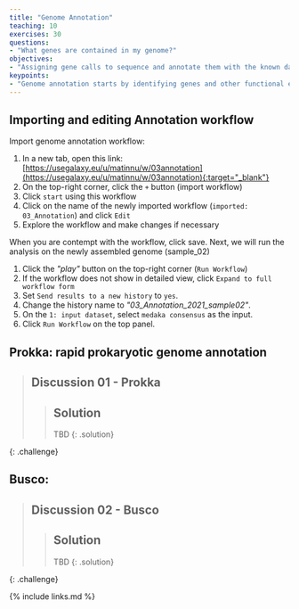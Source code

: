 ```yaml
---
title: "Genome Annotation"
teaching: 10
exercises: 30
questions:
- "What genes are contained in my genome?"
objectives:
- "Assigning gene calls to sequence and annotate them with the known databases"
keypoints:
- "Genome annotation starts by identifying genes and other functional elements (rRNA, tRNA, etc.) within the nucleotides. This is followed by comparison with databases of interest to predict the functions encoded in the genes."
---
```

## Importing and editing Annotation workflow
Import genome annotation workflow:
1. In a new tab, open this link: [https://usegalaxy.eu/u/matinnu/w/03annotation](https://usegalaxy.eu/u/matinnu/w/03annotation){:target="_blank"}
2. On the top-right corner, click the `+` button (import workflow) 
3. Click `start` using this workflow
4. Click on the name of the newly imported workflow (`imported: 03_Annotation`) and click `Edit`
5. Explore the workflow and make changes if necessary

When you are contempt with the workflow, click save. Next, we will run the analysis on the newly assembled genome (sample_02)
1. Click the _"play"_ button on the top-right corner (`Run Workflow`)
2. If the workflow does not show in detailed view, click `Expand to full workflow form`
3. Set `Send results to a new history` to `yes`. 
4. Change the history name to _"03_Annotation_2021_sample02"_.
5. On the `1: input dataset`, select `medaka consensus` as the input.
6. Click `Run Workflow` on the top panel.

## Prokka: rapid prokaryotic genome annotation

> ## Discussion 01 - Prokka
> 
>
> > ## Solution
> >
> > TBD
> {: .solution}
>
{: .challenge}

## Busco: 

> ## Discussion 02 - Busco
> 
>
> > ## Solution
> >
> > TBD
> {: .solution}
>
{: .challenge}

{% include links.md %}